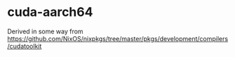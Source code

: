 # cuda-aarch64

Derived in some way from https://github.com/NixOS/nixpkgs/tree/master/pkgs/development/compilers/cudatoolkit

